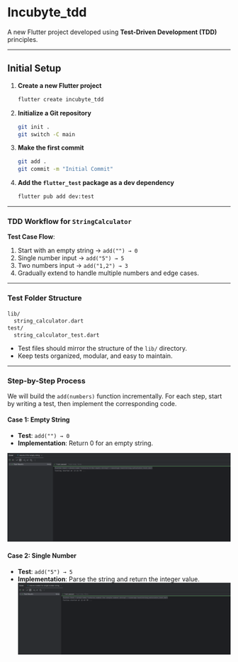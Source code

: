
# Incubyte\_tdd

A new Flutter project developed using **Test-Driven Development (TDD)** principles.

---

## Initial Setup

1. **Create a new Flutter project**

    ```bash
    flutter create incubyte_tdd
    ```

2. **Initialize a Git repository**

    ```bash
    git init .
    git switch -C main
    ```

3. **Make the first commit**

    ```bash
    git add .
    git commit -m "Initial Commit"
    ```

4. **Add the `flutter_test` package as a dev dependency**

    ```bash
    flutter pub add dev:test
    ```

---

### TDD Workflow for `StringCalculator`

**Test Case Flow**:

1. Start with an empty string → `add("") → 0`
2. Single number input → `add("5") → 5`
3. Two numbers input → `add("1,2") → 3`
4. Gradually extend to handle multiple numbers and edge cases.

---

### Test Folder Structure

```
lib/
  string_calculator.dart
test/
  string_calculator_test.dart
```

* Test files should mirror the structure of the `lib/` directory.
* Keep tests organized, modular, and easy to maintain.

---

### Step-by-Step Process

We will build the `add(numbers)` function incrementally. For each step, start by writing a test, then implement the corresponding code.

#### Case 1: Empty String

- **Test**: `add("") → 0`
- **Implementation**: Return 0 for an empty string.

![case 1 output](docs/case_1.png)

#### Case 2: Single Number
- **Test**: `add("5") → 5`
- **Implementation**: Parse the string and return the integer value.
![case 2 output](docs/case_2.png)